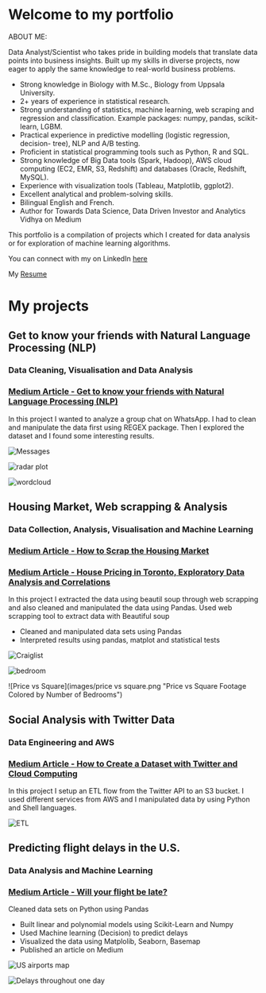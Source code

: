 # Welcome to my portfolio

ABOUT ME:

Data Analyst/Scientist who takes pride in building models that translate data points into business insights. Built up my skills in diverse projects, now eager to apply the same knowledge to real-world business problems.

- Strong knowledge in Biology with M.Sc., Biology from Uppsala University.
- 2+ years of experience in statistical research.
- Strong understanding of statistics, machine learning, web scraping and regression and classification. Example packages: numpy, pandas, scikit-learn, LGBM.
- Practical experience in predictive modelling (logistic regression, decision- tree), NLP and A/B testing.
- Proficient in statistical programming tools such as Python, R and SQL.
- Strong knowledge of Big Data tools (Spark, Hadoop), AWS cloud computing (EC2, EMR, S3, Redshift) and databases (Oracle, Redshift, MySQL).
- Experience with visualization tools (Tableau, Matplotlib, ggplot2).
- Excellent analytical and problem-solving skills.
- Bilingual English and French.
- Author for Towards Data Science, Data Driven Investor and Analytics Vidhya on Medium

This portfolio is a compilation of projects which I created for data analysis or for exploration of machine learning algorithms. 

You can connect with my on LinkedIn [here](https://www.linkedin.com/in/risserl/)

My [Resume](https://drive.google.com/file/d/1atQGP0nNCwwhLvURgtV_-ax-SNvYy4_O/view?usp=sharing) 

# My projects

## Get to know your friends with Natural Language Processing (NLP)
### Data Cleaning, Visualisation and Data Analysis
### [Medium Article - Get to know your friends with Natural Language Processing (NLP)](https://towardsdatascience.com/get-to-know-your-friends-with-natural-language-processing-nlp-38a1f6e56e09) 

In this project I wanted to analyze a group chat on WhatsApp. I had to clean and manipulate the data first using REGEX package. Then I explored the dataset and I found some interesting results.

![Messages](images/messages_per_day.png "Number of messages per day")

![radar plot](images/radar_plot.png "Radar Plot")

![wordcloud](images/word_cloud.png "Word cloud")



## Housing Market, Web scrapping & Analysis
### Data Collection, Analysis, Visualisation and Machine Learning
### [Medium Article - How to Scrap the Housing Market](https://medium.com/datadriveninvestor/how-to-scrap-the-housing-market-9081a1610fea?source=friends_link&sk=922dee31b18d73dbc03b1ff17dbffba0) 
### [Medium Article - House Pricing in Toronto, Exploratory Data Analysis and Correlations](https://medium.com/datadriveninvestor/house-pricing-in-toronto-exploratory-data-analysis-and-correlations-45d2f11475f4?source=friends_link&sk=86f7cc2f3b0dc90b3b4aa5f152c82d6e) 

In this project I extracted the data using beautil soup through web scrapping and also cleaned and manipulated the data using Pandas.
Used web scrapping tool to extract data with Beautiful soup
- Cleaned and manipulated data sets using Pandas
- Interpreted results using pandas, matplot and statistical tests

![Craiglist](images/craig_list_page.png "Craiglist")

![bedroom](images/bedrooms.png "bedroom")

![Price vs Square](images/price vs square.png "Price vs Square Footage Colored by Number of Bedrooms")

## Social Analysis with Twitter Data
### Data Engineering and AWS
### [Medium Article - How to Create a Dataset with Twitter and Cloud Computing](https://towardsdatascience.com/how-to-create-a-dataset-with-twitter-and-cloud-computing-fcd82837d313?source=friends_link&sk=b56db9035ff3e59a68fbc19fbf211539) 

In this project I setup an ETL flow from the Twitter API to an S3 bucket. I used different services from AWS and I manipulated data by using Python and Shell languages.

![ETL](images/ETL.png "ETL")



## Predicting flight delays in the U.S.
### Data Analysis and Machine Learning
### [Medium Article - Will your flight be late?](https://medium.com/analytics-vidhya/will-your-flight-be-late-36818ffe52b3?source=friends_link&sk=b12b06c3463c125b1370650e8b52bc9f) 

Cleaned data sets on Python using Pandas
- Built linear and polynomial models using Scikit-Learn and Numpy
- Used Machine learning (Decision) to predict delays
- Visualized the data using Matplolib, Seaborn, Basemap
- Published an article on Medium

![US airports map](images/US_map.png "US airports map")

![Delays throughout one day](images/departure_time.png "Delays throughout one day")


